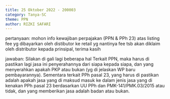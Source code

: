 ```yaml
---
title: 25 Oktober 2022 - 200003
category: Tanya-SC
theme: PPN
author: RIZKI SAFARI
---
```


pertanyaan:
mohon info kewajiban perpajakan (PPN & PPh 23) atas listing fee yg dibayarkan oleh distibutor ke retail yg nantinya fee tsb akan diklaim oleh distributor kepada prinsipal, terima kasih

jawaban:
Silakan di gali lagi beberapa hal Terkait PPN, maka harus di pastikan lagi jasa ini penyerahannya dari siapa kepada siapa, dan yang menyerahkan apakah PKP atau bukan (yg di jelaskan WP baru pembayarannya). Sementara terkait PPh pasal 23, yang harus di pastikan adalah apakah jasa yang di maksud masuk ke dalam jenis jasa yang di kenakan PPh pasal 23 berdasarkan UU PPh dan PMK-141/PMK.03/2015 atau tidak, dan yang memberikan jasa adalah badan atau bukan.